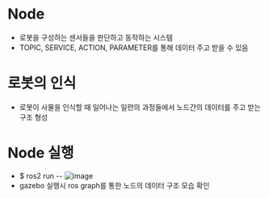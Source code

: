 # Node
- 로봇을 구성하는 센서들을 판단하고 동작하는 시스템
- TOPIC, SERVICE, ACTION, PARAMETER를 통해 데이터 주고 받을 수 있음

# 로봇의 인식
- 로봇이 사물을 인식할 때 일어나는 일련의 과정들에서 노드간의 데이터를 주고 받는 구조 형성

# Node 실행
- $ ros2 run --
![image](https://user-images.githubusercontent.com/88695655/180922309-abd54a7c-c43d-4285-9b4d-03f7d822342f.png)
- gazebo  실행시 ros graph를 통한 노드의 데이터 구조 모습 확인
